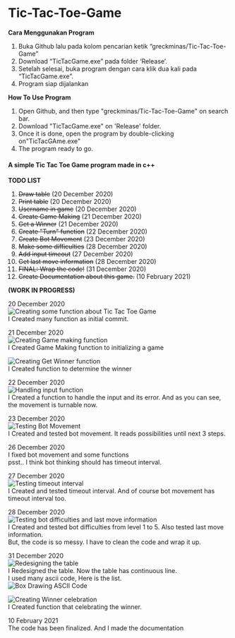 # Tic-Tac-Toe-Game

**Cara Menggunakan Program**
1. Buka Github lalu pada kolom pencarian ketik “greckminas/Tic-Tac-Toe-Game”
2. Download “TicTacGame.exe” pada folder ‘Release’.
3. Setelah selesai, buka program dengan cara klik dua kali pada “TicTacGame.exe”.
4. Program siap dijalankan

**How To Use Program**
1. Open Github, and then type "greckminas/Tic-Tac-Toe-Game" on search bar.
2. Download "TicTacGame.exe" on 'Release' folder.
3. Once it is done, open the program by double-clicking on"TicTacGAme.exe"
4. The program ready to go.

#### A simple Tic Tac Toe Game program made in c++

**TODO LIST**
1. ~~Draw table~~ (20 December 2020)
2. ~~Print table~~ (20 December 2020)
3. ~~Username in game~~ (20 December 2020)
4. ~~Create Game Making~~ (21 December 2020)
5. ~~Get a Winner~~ (21 December 2020)
6. ~~Create "Turn" function~~ (22 December 2020)
7. ~~Create Bot Movement~~ (23 December 2020)
8. ~~Make some difficulties~~ (28 December 2020)
9. ~~Add input timeout~~ (27 December 2020)
10. ~~Get last move information~~ (28 December 2020)
11. ~~FINAL: Wrap the code!~~ (31 December 2020)
12. ~~Create Documentation about this game.~~ (10 February 2021)

**(WORK IN PROGRESS)**

20 December 2020<br />
![Creating some function about Tic Tac Toe Game](img-progress/20-des-2020.png)<br />
I Created many function as initial commit.<br />

21 December 2020<br />
![Creating Game making function](img-progress/21-des-2020-1.png)<br />
I Created Game Making function to initializing a game<br />

![Creating Get Winner function](img-progress/21-des-2020-2.png)<br />
I Created function to determine the winner<br />

22 December 2020<br />
![Handling input function](img-progress/22-des-2020-1.png)<br />
I Created a function to handle the input and its error. And as you can see, the movement is turnable now.<br />

23 December 2020<br />
![Testing Bot Movement](img-progress/23-des-2020-1.png)<br />
I Created and tested bot movement. It reads possibilities until next 3 steps.<br />

26 December 2020<br />
I fixed bot movement and some functions<br />
psst.. I think bot thinking should has timeout interval.<br />

27 December 2020<br />
![Testing timeout interval](img-progress/27-des-2020-1.png)<br />
I Created and tested timeout interval. And of course bot movement has timeout interval too.<br />

28 December 2020<br />
![Testing bot difficulties and last move information](img-progress/28-des-2020-1.png)<br />
I Created and tested bot difficulties from level 1 to 5. Also tested last move information.<br />
But, the code is so messy. I have to clean the code and wrap it up.<br />

31 December 2020<br />
![Redesigning the table](img-progress/31-des-2020-1.png)<br />
I Redesigned the table. Now the table has continuous line.<br />
I used many ascii code, Here is the list.<br/>
![Box Drawing ASCII Code](img-progress/ascii-box-drawing.png)<br />

![Creating Winner celebration](img-progress/31-des-2020-2.gif)<br />
I Created function that celebrating the winner.<br />

10 February 2021<br />
The code has been finalized. And I made the documentation<br />
